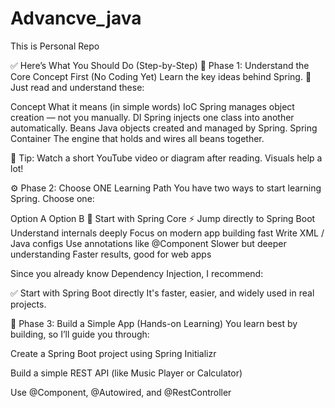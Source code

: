 # Advancve_java
This is Personal Repo

✅ Here’s What You Should Do (Step-by-Step)
🌱 Phase 1: Understand the Core Concept First (No Coding Yet)
Learn the key ideas behind Spring.
🔹 Just read and understand these:

Concept	What it means (in simple words)
IoC	Spring manages object creation — not you manually.
DI	Spring injects one class into another automatically.
Beans	Java objects created and managed by Spring.
Spring Container	The engine that holds and wires all beans together.

📌 Tip: Watch a short YouTube video or diagram after reading. Visuals help a lot!

⚙️ Phase 2: Choose ONE Learning Path
You have two ways to start learning Spring. Choose one:

Option A	Option B
🌿 Start with Spring Core	⚡ Jump directly to Spring Boot
Understand internals deeply	Focus on modern app building fast
Write XML / Java configs	Use annotations like @Component
Slower but deeper understanding	Faster results, good for web apps

Since you already know Dependency Injection, I recommend:

✅ Start with Spring Boot directly
It's faster, easier, and widely used in real projects.

🧪 Phase 3: Build a Simple App (Hands-on Learning)
You learn best by building, so I’ll guide you through:

Create a Spring Boot project using Spring Initializr

Build a simple REST API (like Music Player or Calculator)

Use @Component, @Autowired, and @RestController

